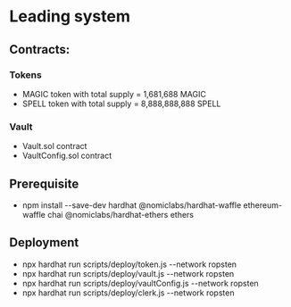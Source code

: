# Leading system

## Contracts:

### Tokens
- MAGIC token with total supply = 1,681,688 MAGIC
- SPELL token with total supply = 8,888,888,888 SPELL

### Vault
- Vault.sol contract
- VaultConfig.sol contract

## Prerequisite
- npm install --save-dev hardhat @nomiclabs/hardhat-waffle ethereum-waffle chai @nomiclabs/hardhat-ethers ethers

## Deployment
- npx hardhat run scripts/deploy/token.js --network ropsten
- npx hardhat run scripts/deploy/vault.js --network ropsten
- npx hardhat run scripts/deploy/vaultConfig.js --network ropsten
- npx hardhat run scripts/deploy/clerk.js --network ropsten


